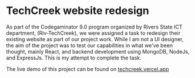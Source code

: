 # TechCreek website redesign

As part of the Codegaminator 9.0 program organized by Rivers State ICT department, (Riv-TechCreek), we were assigned a task to redesign their existing website as part of our project work. While I am not a UI designer, the aim of the project was to test our capabilities in what we've been thought, mainly React, and backend development using MongoDB, NodeJs, and ExpressJs. This is my attempt to complete the task.

The live demo of this project can be found on [techcreek.vercel.app](https://techcreek.vercel.app)
